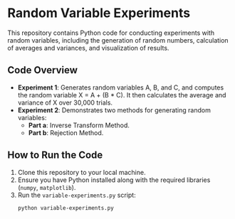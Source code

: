 # Random Variable Experiments

This repository contains Python code for conducting experiments with random variables, including the generation of random numbers, calculation of averages and variances, and visualization of results.

## Code Overview

- **Experiment 1**: Generates random variables A, B, and C, and computes the random variable X = A + (B * C). It then calculates the average and variance of X over 30,000 trials.
- **Experiment 2**: Demonstrates two methods for generating random variables:
  - **Part a**: Inverse Transform Method.
  - **Part b**: Rejection Method.

## How to Run the Code

1. Clone this repository to your local machine.
2. Ensure you have Python installed along with the required libraries (`numpy`, `matplotlib`).
3. Run the `variable-experiments.py` script:
   ```bash
   python variable-experiments.py
